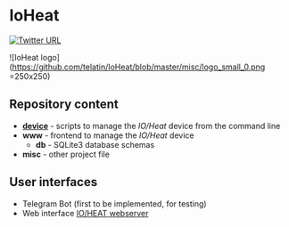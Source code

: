 # IoHeat

[![Twitter URL](https://img.shields.io/badge/Twitter-IoHeat-blue.svg)](https://twitter.com/hashtag/IoHeat)

![IoHeat logo](https://github.com/telatin/IoHeat/blob/master/misc/logo_small_0.png =250x250)


## Repository content
 - **[device](device/README.md)** - scripts to manage the _IO/Heat_ device from the command line
 - **www** - frontend to manage the _IO/Heat_ device
   - **db** - SQLite3 database schemas
 - **misc** - other project file

## User interfaces
 - Telegram Bot (first to be implemented, for testing)
 - Web interface [IO/HEAT webserver](https://seq.space/apps/ioheat/)
